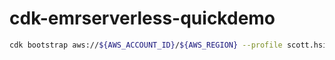 # cdk-emrserverless-quickdemo



```sh
cdk bootstrap aws://${AWS_ACCOUNT_ID}/${AWS_REGION} --profile scott.hsieh
```